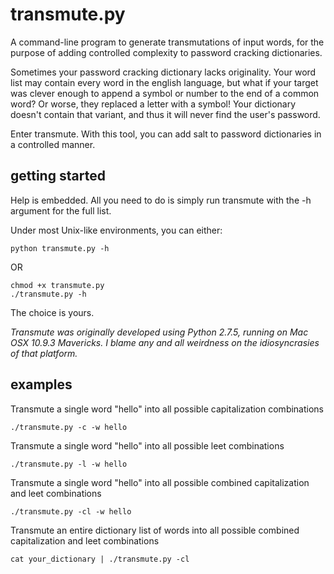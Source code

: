 # transmute.py
A command-line program to generate transmutations of input words, for the purpose of adding controlled complexity to password cracking dictionaries.

Sometimes your password cracking dictionary lacks originality. Your word list may contain every word in the english language, but what if your target was clever enough to append a symbol or number to the end of a common word? Or worse, they replaced a letter with a symbol! Your dictionary doesn't contain that variant, and thus it will never find the user's password.

Enter transmute. With this tool, you can add salt to password dictionaries in a controlled manner. 

## getting started

Help is embedded. All you need to do is simply run transmute with the -h argument for the full list.

Under most Unix-like environments, you can either:

	python transmute.py -h

OR

	chmod +x transmute.py
	./transmute.py -h

The choice is yours.

*Transmute was originally developed using Python 2.7.5, running on Mac OSX 10.9.3 Mavericks. I blame any and all weirdness on the idiosyncrasies of that platform.*


## examples

Transmute a single word "hello" into all possible capitalization combinations

	./transmute.py -c -w hello

Transmute a single word "hello" into all possible leet combinations

	./transmute.py -l -w hello

Transmute a single word "hello" into all possible combined capitalization and leet combinations

	./transmute.py -cl -w hello

Transmute an entire dictionary list of words into all possible combined capitalization and leet combinations

	cat your_dictionary | ./transmute.py -cl
